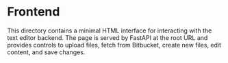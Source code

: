 # Frontend

This directory contains a minimal HTML interface for interacting with the
text editor backend. The page is served by FastAPI at the root URL and
provides controls to upload files, fetch from Bitbucket, create new
files, edit content, and save changes.
